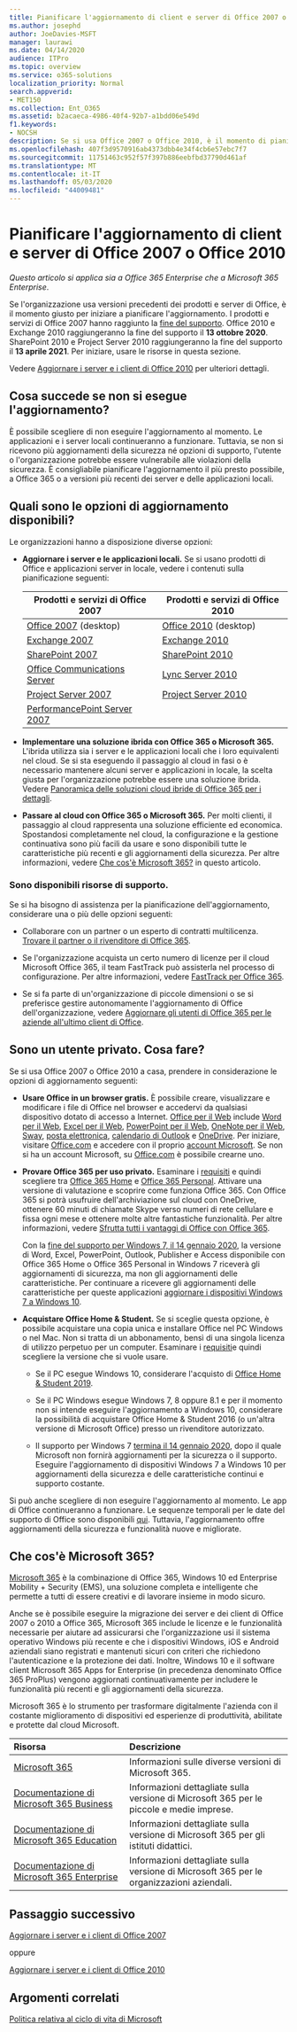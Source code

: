 ```yaml
---
title: Pianificare l'aggiornamento di client e server di Office 2007 o 2010
ms.author: josephd
author: JoeDavies-MSFT
manager: laurawi
ms.date: 04/14/2020
audience: ITPro
ms.topic: overview
ms.service: o365-solutions
localization_priority: Normal
search.appverid:
- MET150
ms.collection: Ent_O365
ms.assetid: b2acaeca-4986-40f4-92b7-a1bdd06e549d
f1.keywords:
- NOCSH
description: Se si usa Office 2007 o Office 2010, è il momento di pianificare l'aggiornamento. È meglio evitare di rimanere bloccati con app e server obsoleti e non supportati. Usare queste risorse per iniziare a creare un piano.
ms.openlocfilehash: 407f3d9570916ab4373dbb4e34f4cb6e57ebc7f7
ms.sourcegitcommit: 11751463c952f57f397b886eebfbd37790d461af
ms.translationtype: MT
ms.contentlocale: it-IT
ms.lasthandoff: 05/03/2020
ms.locfileid: "44009481"
---
```

# <a name="plan-your-upgrade-from-office-2007-or-office-2010-servers-and-clients"></a>Pianificare l'aggiornamento di client e server di Office 2007 o Office 2010

*Questo articolo si applica sia a Office 365 Enterprise che a Microsoft 365 Enterprise*.

Se l'organizzazione usa versioni precedenti dei prodotti e server di Office, è il momento giusto per iniziare a pianificare l'aggiornamento. I prodotti e servizi di Office 2007 hanno raggiunto la [fine del supporto](upgrade-from-office-2007-servers-and-products.md). Office 2010 e Exchange 2010 raggiungeranno la fine del supporto il **13 ottobre 2020**. SharePoint 2010 e Project Server 2010 raggiungeranno la fine del supporto il **13 aprile 2021**. Per iniziare, usare le risorse in questa sezione.

Vedere [Aggiornare i server e i client di Office 2010](upgrade-from-office-2010-servers-and-products.md) per ulteriori dettagli.

## <a name="what-happens-if-i-dont-upgrade"></a>Cosa succede se non si esegue l'aggiornamento?

È possibile scegliere di non eseguire l'aggiornamento al momento. Le applicazioni e i server locali continueranno a funzionare. Tuttavia, se non si ricevono più aggiornamenti della sicurezza né opzioni di supporto, l'utente o l'organizzazione potrebbe essere vulnerabile alle violazioni della sicurezza. È consigliabile pianificare l'aggiornamento il più presto possibile, a Office 365 o a versioni più recenti dei server e delle applicazioni locali.

## <a name="what-upgrade-options-are-available"></a>Quali sono le opzioni di aggiornamento disponibili?      

Le organizzazioni hanno a disposizione diverse opzioni:

- **Aggiornare i server e le applicazioni locali.** Se si usano prodotti di Office e applicazioni server in locale, vedere i contenuti sulla pianificazione seguenti:<br/> 

    
    |Prodotti e servizi di Office 2007  |Prodotti e servizi di Office 2010  |
    |---------|---------|
    |[Office 2007](https://docs.microsoft.com/DeployOffice/office-2007-end-support-roadmap) (desktop) | [Office 2010](https://docs.microsoft.com/DeployOffice/office-2010-end-support-roadmap) (desktop) |
    |[Exchange 2007](exchange-2007-end-of-support.md) |[Exchange 2010](exchange-2010-end-of-support.md) |
    |[SharePoint 2007](sharepoint-2007-end-of-support.md) |[SharePoint 2010](upgrade-from-sharepoint-2010.md) |
    |[Office Communications Server](https://docs.microsoft.com/skypeforbusiness/plan-your-deployment/upgrade) |[Lync Server 2010](https://docs.microsoft.com/skypeforbusiness/plan-your-deployment/upgrade) |
    |[Project Server 2007](project-server-2007-end-of-support.md) |[Project Server 2010](project-server-2010-end-of-support.md) |
    |[PerformancePoint Server 2007](pps-2007-end-of-support.md) | |
 
- **Implementare una soluzione ibrida con Office 365 o Microsoft 365.** L'ibrida utilizza sia i server e le applicazioni locali che i loro equivalenti nel cloud. Se si sta eseguendo il passaggio al cloud in fasi o è necessario mantenere alcuni server e applicazioni in locale, la scelta giusta per l'organizzazione potrebbe essere una soluzione ibrida. Vedere [Panoramica delle soluzioni cloud ibride di Office 365 per i dettagli](hybrid-cloud-overview.md). 
    
- **Passare al cloud con Office 365 o Microsoft 365.** Per molti clienti, il passaggio al cloud rappresenta una soluzione efficiente ed economica. Spostandosi completamente nel cloud, la configurazione e la gestione continuativa sono più facili da usare e sono disponibili tutte le caratteristiche più recenti e gli aggiornamenti della sicurezza. Per altre informazioni, vedere [Che cos'è Microsoft 365?](#what-is-microsoft-365) in questo articolo.
    
### <a name="help-is-available-for-your-organization"></a>Sono disponibili risorse di supporto.

Se si ha bisogno di assistenza per la pianificazione dell'aggiornamento, considerare una o più delle opzioni seguenti:

- Collaborare con un partner o un esperto di contratti multilicenza. [Trovare il partner o il rivenditore di Office 365](https://support.office.com/article/b6c18a9b-2aed-4c84-9d75-af709160258c.aspx). 

- Se l'organizzazione acquista un certo numero di licenze per il cloud Microsoft Office 365, il team FastTrack può assisterla nel processo di configurazione. Per altre informazioni, vedere [FastTrack per Office 365](https://www.microsoft.com/fasttrack/microsoft-365/office-365).

- Se si fa parte di un'organizzazione di piccole dimensioni o se si preferisce gestire autonomamente l'aggiornamento di Office dell'organizzazione, vedere [Aggiornare gli utenti di Office 365 per le aziende all'ultimo client di Office](https://docs.microsoft.com/office365/admin/setup/upgrade-users-to-latest-office-client). 
  
## <a name="im-a-home-user-what-do-i-do"></a>Sono un utente privato. Cosa fare?

Se si usa Office 2007 o Office 2010 a casa, prendere in considerazione le opzioni di aggiornamento seguenti:

- **Usare Office in un browser gratis.** È possibile creare, visualizzare e modificare i file di Office nel browser e accedervi da qualsiasi dispositivo dotato di accesso a Internet. [Office per il Web](https://products.office.com/office-online/documents-spreadsheets-presentations-office-online) include [Word per il Web](https://go.microsoft.com/fwlink/p/?linkid=746664), [Excel per il Web](https://go.microsoft.com/fwlink/p/?linkid=746665), [PowerPoint per il Web](https://go.microsoft.com/fwlink/p/?linkid=746666), [OneNote per il Web](https://go.microsoft.com/fwlink/p/?linkid=746674), [Sway](https://go.microsoft.com/fwlink/p/?linkid=746675), [posta elettronica](https://go.microsoft.com/fwlink/p/?linkid=746676), [calendario di Outlook](https://go.microsoft.com/fwlink/p/?linkid=746678) e [OneDrive](https://go.microsoft.com/fwlink/p/?linkid=746679). Per iniziare, visitare [Office.com](https://office.com) e accedere con il proprio [account Microsoft](https://account.microsoft.com/account). Se non si ha un account Microsoft, su [Office.com](https://office.com) è possibile crearne uno.

- **Provare Office 365 per uso privato.** Esaminare i [requisiti](https://www.microsoft.com/p/office-365-home/cfq7ttc0k5dm?rtc=1&activetab=pivot:techspecstab) e quindi scegliere tra [Office 365 Home](https://www.microsoft.com/p/office-365-home/cfq7ttc0k5dm) e [Office 365 Personal](https://www.microsoft.com/p/office-365-personal/cfq7ttc0k5bf). Attivare una versione di valutazione e scoprire come funziona Office 365. Con Office 365 si potrà usufruire dell'archiviazione sul cloud con OneDrive, ottenere 60 minuti di chiamate Skype verso numeri di rete cellulare e fissa ogni mese e ottenere molte altre fantastiche funzionalità. Per altre informazioni, vedere [Sfrutta tutti i vantaggi di Office con Office 365](https://products.office.com/compare-all-microsoft-office-products?&activetab=tab%3aprimaryr1).

   Con la [fine del supporto per Windows 7, il 14 gennaio 2020](https://www.microsoft.com/windowsforbusiness/end-of-windows-7-support), la versione di Word, Excel, PowerPoint, Outlook, Publisher e Access disponibile con Office 365 Home o Office 365 Personal in Windows 7 riceverà gli aggiornamenti di sicurezza, ma non gli aggiornamenti delle caratteristiche. Per continuare a ricevere gli aggiornamenti delle caratteristiche per queste applicazioni [aggiornare i dispositivi Windows 7 a Windows 10](https://support.microsoft.com/help/12435/windows-10-upgrade-faq).
    
- **Acquistare Office Home &amp; Student.** Se si sceglie questa opzione, è possibile acquistare una copia unica e installare Office nel PC Windows o nel Mac. Non si tratta di un abbonamento, bensì di una singola licenza di utilizzo perpetuo per un computer. Esaminare i [requisiti](https://office.com/systemrequirements)e quindi scegliere la versione che si vuole usare.

    - Se il PC esegue Windows 10, considerare l'acquisto di [Office Home & Student 2019](https://www.microsoft.com/p/office-home-student-2019/cfq7ttc0k7c8).

    - Se il PC Windows esegue Windows 7, 8 oppure 8.1 e per il momento non si intende eseguire l'aggiornamento a Windows 10, considerare la possibilità di acquistare Office Home & Student 2016 (o un'altra versione di Microsoft Office) presso un rivenditore autorizzato.
     
     - Il supporto per Windows 7 [termina il 14 gennaio 2020](https://www.microsoft.com/windowsforbusiness/end-of-windows-7-support), dopo il quale Microsoft non fornirà aggiornamenti per la sicurezza o il supporto. Eseguire l'aggiornamento di dispositivi Windows 7 a Windows 10 per aggiornamenti della sicurezza e delle caratteristiche continui e supporto costante.

Si può anche scegliere di non eseguire l'aggiornamento al momento. Le app di Office continueranno a funzionare. Le sequenze temporali per le date del supporto di Office sono disponibili [qui](https://go.microsoft.com/fwlink/p/?linkid=2085724). Tuttavia, l'aggiornamento offre aggiornamenti della sicurezza e funzionalità nuove e migliorate.
   
## <a name="what-is-microsoft-365"></a>Che cos'è Microsoft 365?

[Microsoft 365](https://www.microsoft.com/microsoft-365) è la combinazione di Office 365, Windows 10 ed Enterprise Mobility + Security (EMS), una soluzione completa e intelligente che permette a tutti di essere creativi e di lavorare insieme in modo sicuro. 
  
Anche se è possibile eseguire la migrazione dei server e dei client di Office 2007 o 2010 a Office 365, Microsoft 365 include le licenze e le funzionalità necessarie per aiutare ad assicurarsi che l'organizzazione usi il sistema operativo Windows più recente e che i dispositivi Windows, iOS e Android aziendali siano registrati e mantenuti sicuri con criteri che richiedono l'autenticazione e la protezione dei dati. Inoltre, Windows 10 e il software client Microsoft 365 Apps for Enterprise (in precedenza denominato Office 365 ProPlus) vengono aggiornati continuativamente per includere le funzionalità più recenti e gli aggiornamenti della sicurezza.
  
Microsoft 365 è lo strumento per trasformare digitalmente l'azienda con il costante miglioramento di dispositivi ed esperienze di produttività, abilitate e protette dal cloud Microsoft.
  
|**Risorsa**|**Descrizione**|
|:-----|:-----|
|[Microsoft 365](https://www.microsoft.com/microsoft-365) <br/> |Informazioni sulle diverse versioni di Microsoft 365.  <br/> |
|[Documentazione di Microsoft 365 Business](https://docs.microsoft.com/microsoft-365/business/) <br/> |Informazioni dettagliate sulla versione di Microsoft 365 per le piccole e medie imprese.  <br/> |
|[Documentazione di Microsoft 365 Education](https://docs.microsoft.com/microsoft-365/education/) <br/> |Informazioni dettagliate sulla versione di Microsoft 365 per gli istituti didattici.  <br/> |
|[Documentazione di Microsoft 365 Enterprise](https://docs.microsoft.com/microsoft-365/enterprise/) <br/> |Informazioni dettagliate sulla versione di Microsoft 365 per le organizzazioni aziendali.  <br/> |

## <a name="next-step"></a>Passaggio successivo

[Aggiornare i server e i client di Office 2007](upgrade-from-office-2007-servers-and-products.md)

oppure

[Aggiornare i server e i client di Office 2010](upgrade-from-office-2010-servers-and-products.md)
   
## <a name="related-topics"></a>Argomenti correlati
  
[Politica relativa al ciclo di vita di Microsoft](https://go.microsoft.com/fwlink/?linkid=865200)
